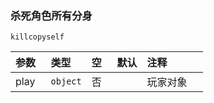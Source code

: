 ### 杀死角色所有分身
`killcopyself`

| 参数   | 类型     | 空   | 默认 | 注释         |
| :----- | :------- | :--- | :--- | :----------- |
| play   | `object` | 否   |      | 玩家对象     |
